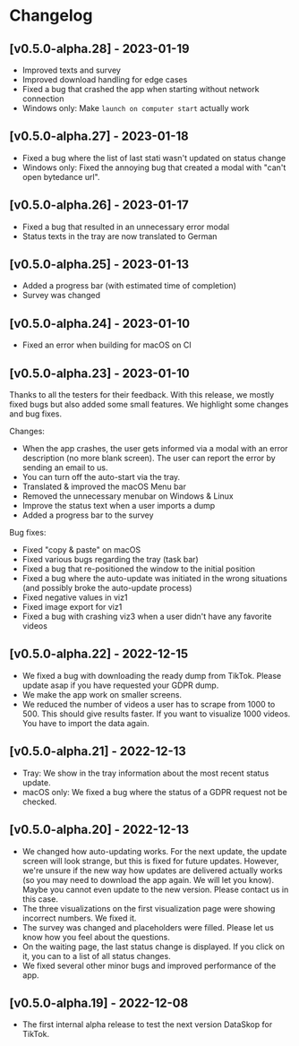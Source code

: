 # Changelog

## [v0.5.0-alpha.28] - 2023-01-19

- Improved texts and survey
- Improved download handling for edge cases
- Fixed a bug that crashed the app when starting without network connection
- Windows only: Make `launch on computer start` actually work

## [v0.5.0-alpha.27] - 2023-01-18

- Fixed a bug where the list of last stati wasn't updated on status change
- Windows only: Fixed the annoying bug that created a modal with "can't open bytedance url".

## [v0.5.0-alpha.26] - 2023-01-17

- Fixed a bug that resulted in an unnecessary error modal
- Status texts in the tray are now translated to German

## [v0.5.0-alpha.25] - 2023-01-13

- Added a progress bar (with estimated time of completion)
- Survey was changed

## [v0.5.0-alpha.24] - 2023-01-10

- Fixed an error when building for macOS on CI

## [v0.5.0-alpha.23] - 2023-01-10

Thanks to all the testers for their feedback.
With this release, we mostly fixed bugs but also added some small features.
We highlight some changes and bug fixes.

Changes:

- When the app crashes, the user gets informed via a modal with an error description (no more blank screen). The user can report the error by sending an email to us.
- You can turn off the auto-start via the tray.
- Translated & improved the macOS Menu bar
- Removed the unnecessary menubar on Windows & Linux
- Improve the status text when a user imports a dump
- Added a progress bar to the survey

Bug fixes:

- Fixed "copy & paste" on macOS
- Fixed various bugs regarding the tray (task bar)
- Fixed a bug that re-positioned the window to the initial position
- Fixed a bug where the auto-update was initiated in the wrong situations (and possibly broke the auto-update process)
- Fixed negative values in viz1
- Fixed image export for viz1
- Fixed a bug with crashing viz3 when a user didn't have any favorite videos

## [v0.5.0-alpha.22] - 2022-12-15

- We fixed a bug with downloading the ready dump from TikTok. Please update asap if you have requested your GDPR dump.
- We make the app work on smaller screens.
- We reduced the number of videos a user has to scrape from 1000 to 500. This should give results faster. If you want to visualize 1000 videos. You have to import the data again.

## [v0.5.0-alpha.21] - 2022-12-13

- Tray: We show in the tray information about the most recent status update.
- macOS only: We fixed a bug where the status of a GDPR request not be checked.

## [v0.5.0-alpha.20] - 2022-12-13

- We changed how auto-updating works. For the next update, the update screen will look strange, but this is fixed for future updates. However, we're unsure if the new way how updates are delivered actually works (so you may need to download the app again. We will let you know). Maybe you cannot even update to the new version. Please contact us in this case.
- The three visualizations on the first visualization page were showing incorrect numbers. We fixed it.
- The survey was changed and placeholders were filled. Please let us know how you feel about the questions.
- On the waiting page, the last status change is displayed. If you click on it, you can to a list of all status changes.
- We fixed several other minor bugs and improved performance of the app.

## [v0.5.0-alpha.19] - 2022-12-08

- The first internal alpha release to test the next version DataSkop for TikTok.
